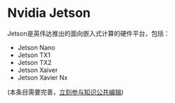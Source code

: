 # Nvidia Jetson

Jetson是英伟达推出的面向嵌入式计算的硬件平台，包括：

- Jetson Nano
- Jetson TX1
- Jetson TX2
- Jetson Xaiver
- Jetson Xavier Nx

(本条目需要完善，[立刻参与知识公共编辑](/contribute/))
